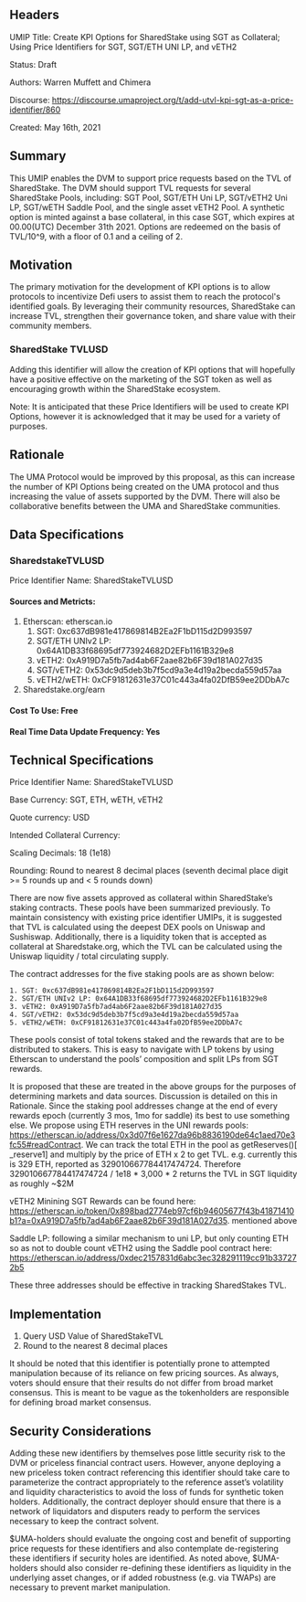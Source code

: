 ## Headers
UMIP Title: Create KPI Options for SharedStake using SGT as Collateral; Using Price Identifiers for SGT, SGT/ETH UNI LP, and vETH2

Status: Draft

Authors: Warren Muffett and Chimera

Discourse: https://discourse.umaproject.org/t/add-utvl-kpi-sgt-as-a-price-identifier/860

Created: May 16th, 2021

## Summary 
This UMIP enables the DVM to support price requests based on the TVL of SharedStake. 
The DVM should support TVL requests for several SharedStake Pools, including: SGT Pool, SGT/ETH Uni LP, SGT/vETH2 Uni LP, SGT/wETH Saddle Pool, and the single asset vETH2 Pool. 
A synthetic option is minted against a base collateral, in this case SGT, which expires at 00.00(UTC) December 31th 2021.
Options are redeemed on the basis of TVL/10^9, with a floor of 0.1 and a ceiling of 2.

## Motivation 
The primary motivation for the development of KPI options is to allow protocols to incentivize Defi users to assist them to reach the 
protocol's identified goals. By leveraging their community resources, SharedStake can increase TVL, strengthen their governance token, 
and share value with their community members.

### SharedStake TVLUSD

Adding this identifier will allow the creation of KPI options that will hopefully have a positive effective on the marketing of the SGT 
token as well as encouraging growth within the SharedStake ecosystem.

Note: It is anticipated that these Price Identifiers will be used to create KPI Options, however it is acknowledged that it may be used for a variety of purposes.

## Rationale
The UMA Protocol would be improved by this proposal, as this can increase the number of KPI Options being created on the UMA protocol and thus increasing the value of assets supported by the DVM. There will also be collaborative benefits between the UMA and SharedStake communities.

## Data Specifications 
### SharedstakeTVLUSD

Price Identifier Name: SharedStakeTVLUSD

#### Sources and Metricts: 
1. Etherscan: etherscan.io
 	1. SGT: 0xc637dB981e417869814B2Ea2F1bD115d2D993597
	2. SGT/ETH UNIv2 LP: 0x64A1DB33f68695df773924682D2EFb1161B329e8
	3. vETH2: 0xA919D7a5fb7ad4ab6F2aae82b6F39d181A027d35
	4. SGT/vETH2: 0x53dc9d5deb3b7f5cd9a3e4d19a2becda559d57aa
	5. vETH2/wETH: 0xCF91812631e37C01c443a4fa02DfB59ee2DDbA7c
2. Sharedstake.org/earn

#### Cost To Use: Free
#### Real Time Data Update Frequency: Yes


## Technical Specifications

Price Identifier Name: SharedStakeTVLUSD

Base Currency: SGT, ETH, wETH, vETH2 

Quote currency: USD

Intended Collateral Currency: 

Scaling Decimals: 18 (1e18)

Rounding: Round to nearest 8 decimal places (seventh decimal place digit >= 5 rounds up and < 5 rounds down)

There are now five assets approved as collateral within SharedStake’s staking contracts. These pools have been summarized previously. To maintain consistency with existing price identifier UMIPs, it is suggested that TVL is calculated using the deepest DEX pools on Uniswap and Sushiswap. Additionally, there is a liquidity token that is accepted as collateral at Sharedstake.org, which the TVL can be calculated using the Uniswap liquidity / total circulating supply.

The contract addresses for the five staking pools are as shown below:

	1. SGT: 0xc637dB981e417869814B2Ea2F1bD115d2D993597
	2. SGT/ETH UNIv2 LP: 0x64A1DB33f68695df773924682D2EFb1161B329e8
	3. vETH2: 0xA919D7a5fb7ad4ab6F2aae82b6F39d181A027d35
	4. SGT/vETH2: 0x53dc9d5deb3b7f5cd9a3e4d19a2becda559d57aa
	5. vETH2/wETH: 0xCF91812631e37C01c443a4fa02DfB59ee2DDbA7c

These pools consist of total tokens staked and the rewards that are to be distributed to stakers. This is easy to navigate with LP tokens by using Etherscan to understand the pools’ composition and split LPs from SGT rewards.

It is proposed that these are treated in the above groups for the purposes of determining markets and data sources. Discussion is detailed on this in Rationale.
Since the staking pool addresses change at the end of every rewards epoch (currently 3 mos, 1mo for saddle) its best to use something else. 
We propose using ETH reserves in the UNI rewards pools: https://etherscan.io/address/0x3d07f6e1627da96b8836190de64c1aed70e3fc55#readContract.
We can track the total ETH in the pool as getReserves()[ _reserve1] and multiply by the price of ETH x 2 to get TVL.
e.g. currently this is 329 ETH, reported as 329010667784417474724. Therefore 329010667784417474724 / 1e18 * 3,000 * 2 returns the TVL in SGT 
liquidity as roughly ~$2M

vETH2 Minining SGT Rewards can be found here: https://etherscan.io/token/0x898bad2774eb97cf6b94605677f43b41871410b1?a=0xA919D7a5fb7ad4ab6F2aae82b6F39d181A027d35.
 mentioned above

Saddle LP: following a similar mechanism to uni LP, but only counting ETH so as not to double count vETH2 using the Saddle pool contract here: 
https://etherscan.io/address/0xdec2157831d6abc3ec328291119cc91b337272b5

These three addresses should be effective in tracking SharedStakes TVL.

## Implementation

1. Query USD Value of SharedStakeTVL
2. Round to the nearest 8 decimal places

It should be noted that this identifier is potentially prone to attempted manipulation because of its reliance on few pricing sources. As always, voters should ensure that their results do not differ from broad market consensus. This is meant to be vague as the tokenholders are responsible for defining broad market consensus.



## Security Considerations

Adding these new identifiers by themselves pose little security risk to the DVM or priceless financial contract users. However, anyone deploying a new priceless token contract referencing this identifier should take care to parameterize the contract appropriately to the reference asset’s volatility and liquidity characteristics to avoid the loss of funds for synthetic token holders. Additionally, the contract deployer should ensure that there is a network of liquidators and disputers ready to perform the services necessary to keep the contract solvent.

$UMA-holders should evaluate the ongoing cost and benefit of supporting price requests for these identifiers and also contemplate de-registering these identifiers if security holes are identified. As noted above, $UMA-holders should also consider re-defining these identifiers as liquidity in the underlying asset changes, or if added robustness (e.g. via TWAPs) are necessary to prevent market manipulation.

